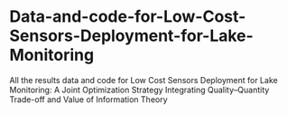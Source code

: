 # Data-and-code-for-Low-Cost-Sensors-Deployment-for-Lake-Monitoring
All the results data and code for Low Cost Sensors Deployment for Lake Monitoring: A Joint Optimization Strategy Integrating Quality–Quantity Trade-off and Value of Information Theory

